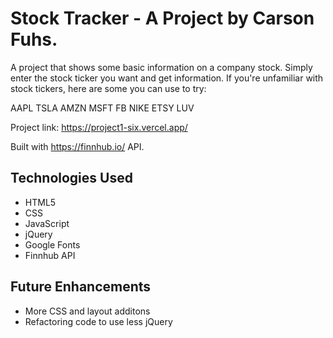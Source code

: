 # Stock Tracker - A Project by Carson Fuhs.

A project that shows some basic information on a company stock. Simply enter the stock ticker you want and get information. If you're unfamiliar with stock tickers, here are some you can use to try: 

AAPL TSLA AMZN MSFT FB NIKE ETSY LUV

Project link: https://project1-six.vercel.app/

Built with https://finnhub.io/ API.

## Technologies Used

- HTML5
- CSS 
- JavaScript
- jQuery
- Google Fonts
- Finnhub API

## Future Enhancements

- More CSS and layout additons
- Refactoring code to use less jQuery